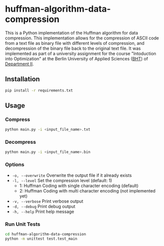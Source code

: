 # huffman-algorithm-data-compression
This is a Python implementation of the Huffman algorithm for data compression. This implementation allows for the compression of ASCII code from a text file as binary file with different levels of compression, and decompression of the binary file back to the original text file. It was implemented as part of a university assignment for the course "Intoduction into Optimization" at the Berlin University of Applied Sciences ([BHT](https://www.bht-berlin.de/)) of [Department II](https://www.bht-berlin.de/ii).

## Installation
```bash
pip install -r requirements.txt
```
## Usage
### Compress
```bash
python main.py -i <input_file_name>.txt
```
### Decompress
```bash
python main.py -i <input_file_name>.bin
```
### Options
- `-o, --overwrite` Overwrite the output file if it already exists
- `-l, --level` Set the compression level (default: 1)
    - 1: Huffman Coding with single character encoding (default)
    - 2: Huffman Coding with multi character encoding (not implemented yet)
- `-v, --verbose` Print verbose output
- `-d, --debug` Print debug output
- `-h, --help` Print help message
### Run Unit Tests
```bash
cd huffman-algorithm-data-compression
python -m unittest test.test_main
```